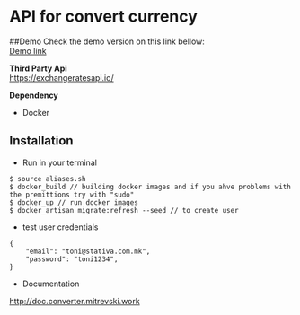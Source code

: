 # API for convert currency

##Demo
Check the demo version on this link bellow: <br>
<a href="http://convertor.mitrevski.work/">Demo link</a>

**Third Party Api** <br>
https://exchangeratesapi.io/

**Dependency** <br>
- Docker

## Installation
- Run in your terminal
```
$ source aliases.sh
$ docker_build // building docker images and if you ahve problems with the premittions try with "sudo"
$ docker_up // run docker images
$ docker_artisan migrate:refresh --seed // to create user
```
- test user credentials
```
{
	"email": "toni@stativa.com.mk",
	"password": "toni1234",
}
```

- Documentation

<a href="http://doc.convertor.mitrevski.work">http://doc.converter.mitrevski.work</a>

